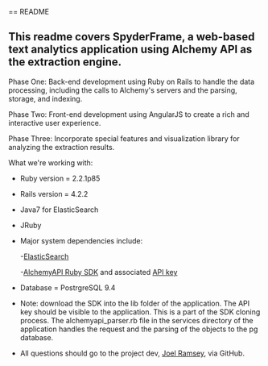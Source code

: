 == README

## This readme covers SpyderFrame, a web-based text analytics application using Alchemy API as the extraction engine.

Phase One: Back-end development using Ruby on Rails to handle the data processing, including the calls to Alchemy's servers and the parsing, storage, and indexing.

Phase Two: Front-end development using AngularJS to create a rich and interactive user experience.

Phase Three: Incorporate special features and visualization library for analyzing the extraction results.

What we're working with:

* Ruby version = 2.2.1p85

* Rails version = 4.2.2

* Java7 for ElasticSearch

* JRuby

* Major system dependencies include:

    -[ElasticSearch](https://github.com/EricLondon/Rails-4-ElasticSearch-dynamic-facets)


    -[AlchemyAPI Ruby SDK](https://github.com/AlchemyAPI/alchemyapi_ruby) and associated [API key](http://www.alchemyapi.com/api/register.html)

* Database = PostrgreSQL 9.4

* Note: download the SDK into the lib folder of the application. The API key should be visible to the application. This is a part of the SDK cloning process. The alchemyapi_parser.rb file in the services directory of the application handles the request and the parsing of the objects to the pg database.

* All questions should go to the project dev, [Joel Ramsey](https://github.com/joelramsey), via GitHub.